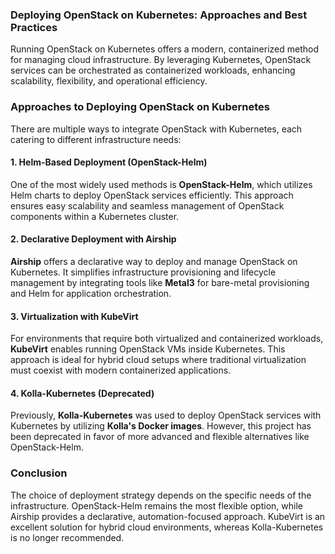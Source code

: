 ### **Deploying OpenStack on Kubernetes: Approaches and Best Practices**  

Running OpenStack on Kubernetes offers a modern, containerized method for managing cloud infrastructure. By leveraging Kubernetes, OpenStack services can be orchestrated as containerized workloads, enhancing scalability, flexibility, and operational efficiency.  

### **Approaches to Deploying OpenStack on Kubernetes**  

There are multiple ways to integrate OpenStack with Kubernetes, each catering to different infrastructure needs:  

#### **1. Helm-Based Deployment (OpenStack-Helm)**  
One of the most widely used methods is **OpenStack-Helm**, which utilizes Helm charts to deploy OpenStack services efficiently. This approach ensures easy scalability and seamless management of OpenStack components within a Kubernetes cluster.  

#### **2. Declarative Deployment with Airship**  
**Airship** offers a declarative way to deploy and manage OpenStack on Kubernetes. It simplifies infrastructure provisioning and lifecycle management by integrating tools like **Metal3** for bare-metal provisioning and Helm for application orchestration.  

#### **3. Virtualization with KubeVirt**  
For environments that require both virtualized and containerized workloads, **KubeVirt** enables running OpenStack VMs inside Kubernetes. This approach is ideal for hybrid cloud setups where traditional virtualization must coexist with modern containerized applications.  

#### **4. Kolla-Kubernetes (Deprecated)**  
Previously, **Kolla-Kubernetes** was used to deploy OpenStack services with Kubernetes by utilizing **Kolla's Docker images**. However, this project has been deprecated in favor of more advanced and flexible alternatives like OpenStack-Helm.  

### **Conclusion**  
The choice of deployment strategy depends on the specific needs of the infrastructure. OpenStack-Helm remains the most flexible option, while Airship provides a declarative, automation-focused approach. KubeVirt is an excellent solution for hybrid cloud environments, whereas Kolla-Kubernetes is no longer recommended.
